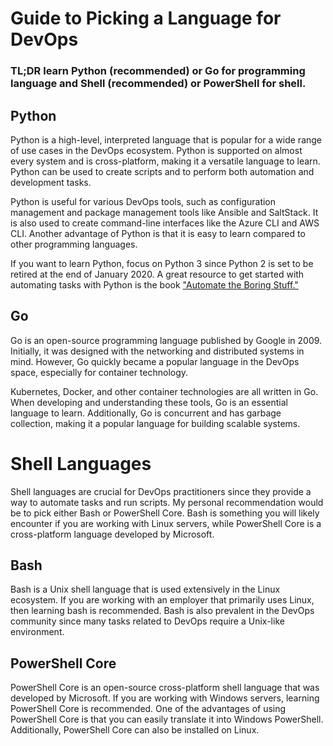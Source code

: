
# Guide to Picking a Language for DevOps


### TL;DR learn Python (recommended) or Go for programming language and Shell (recommended) or PowerShell for shell.




## Python
Python is a high-level, interpreted language that is popular for a wide range of use cases in the DevOps ecosystem. Python is supported on almost every system and is cross-platform, making it a versatile language to learn. Python can be used to create scripts and to perform both automation and development tasks.

Python is useful for various DevOps tools, such as configuration management and package management tools like Ansible and SaltStack. It is also used to create command-line interfaces like the Azure CLI and AWS CLI. Another advantage of Python is that it is easy to learn compared to other programming languages.

If you want to learn Python, focus on Python 3 since Python 2 is set to be retired at the end of January 2020. A great resource to get started with automating tasks with Python is the book ["Automate the Boring Stuff."](https://automatetheboringstuff.com/)

## Go
Go is an open-source programming language published by Google in 2009. Initially, it was designed with the networking and distributed systems in mind. However, Go quickly became a popular language in the DevOps space, especially for container technology.

Kubernetes, Docker, and other container technologies are all written in Go. When developing and understanding these tools, Go is an essential language to learn. Additionally, Go is concurrent and has garbage collection, making it a popular language for building scalable systems.

# Shell Languages
Shell languages are crucial for DevOps practitioners since they provide a way to automate tasks and run scripts. My personal recommendation would be to pick either Bash or PowerShell Core. Bash is something you will likely encounter if you are working with Linux servers, while PowerShell Core is a cross-platform language developed by Microsoft.

## Bash
Bash is a Unix shell language that is used extensively in the Linux ecosystem. If you are working with an employer that primarily uses Linux, then learning bash is recommended. Bash is also prevalent in the DevOps community since many tasks related to DevOps require a Unix-like environment.

## PowerShell Core
PowerShell Core is an open-source cross-platform shell language that was developed by Microsoft. If you are working with Windows servers, learning PowerShell Core is recommended. One of the advantages of using PowerShell Core is that you can easily translate it into Windows PowerShell. Additionally, PowerShell Core can also be installed on Linux.